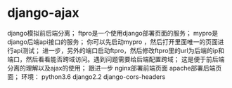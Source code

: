 # django-ajax
django模拟前后端分离；
ftpro是一个使用django部署页面的服务；
mypro是django后端api接口的服务；
你可以先启动mypro ，然后打开里面唯一的页面进行api测试；
进一步，另外的端口启动ftpro，然后修改ftpro里的url为后端的ip和端口，然后看看能否跨域访问。遇到问题需要给后端配置跨域；
这是便于前后端分离的理解以及ajax的使用；
跟进一步 nginx部署前端页面 apache部署后端页面；
环境： python3.6 django2.2 django-cors-headers 
